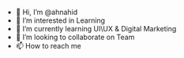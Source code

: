 - 👋 Hi, I’m @ahnahid
- 👀 I’m interested in Learning
- 🌱 I’m currently learning UI\UX & Digital Marketing
- 💞️ I’m looking to collaborate on Team 
- 📫 How to reach me 

<!---
ahnahid/ahnahid is a ✨ special ✨ repository because its `README.md` (this file) appears on your GitHub profile.
You can click the Preview link to take a look at your changes.
--->
